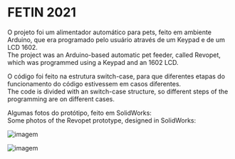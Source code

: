 # FETIN 2021

O projeto foi um alimentador automático para pets, feito em ambiente Arduino, que era programado pelo usuário através de um Keypad e de um LCD 1602.  
The project was an Arduino-based automatic pet feeder, called Revopet, which was programmed using a Keypad and an 1602 LCD.

O código foi feito na estrutura switch-case, para que diferentes etapas do funcionamento do código estivessem em casos diferentes.  
The code is divided with an switch-case structure, so different steps of the programming are on different cases.

Algumas fotos do protótipo, feito em SolidWorks:  
Some photos of the Revopet prototype, designed in SolidWorks:

![imagem](https://i.ibb.co/FBVtkZG/image.png)

![imagem](https://i.ibb.co/f9mrN1Y/image.png)

